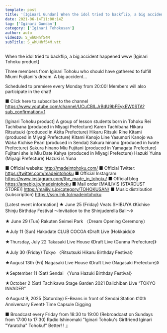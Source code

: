 ```yaml
---
template: post
title: '[Iginari Gundan] When the idol tried to backflip, a big accident happened www [Iginari Tohoku product]'
date: 2021-06-14T11:00:14Z
tag: ['Iginari Gundan']
category: ['Iginari Tohokusan']
author: auto 
videoID: S_whUHhf54M
subTitle: S_whUHhf54M.vtt
---
```

When the idol tried to backflip, a big accident happened www [Iginari Tohoku product]

Three members from Iginari Tohoku who should have gathered to fulfill Miumi Fujitani's dream.
A big accident...


Scheduled to premiere every Monday from 20:00! Members will also participate in the chat!

■ Click here to subscribe to the channel
https://www.youtube.com/channel/UCuCBILJrBdU9bFEykEW0STA?sub_confirmation=1


[Iginari Tohoku product]
A group of lesson students born in Tohoku
Rei Tachibana (produced in Miyagi Prefecture) Karen Tachibana
Hikaru Ritsutsuki (produced in Akita Prefecture) Hikaru Ritsuki
Rine Kitami (produced in Miyagi Prefecture) Kitami Kanojo Line
Yasumori Kanojo wa Waka
Kichise Pearl (produced in Sendai)
Sakura hinano (produced in Iwate Prefecture) Sakura hinano
Miu Fujitani (produced in Yamagata Prefecture) Fujitani she is Miu
Date Kahya (produced in Miyagi Prefecture)
Hazuki Yuina (Miyagi Prefecture) Hazuki is Yuna

■ Official website: http://madeintohoku.com/
■ Official Twitter: https://twitter.com/madeintohoku
■ Official Instagram https://www.instagram.com/the_made_in_tohoku/
■ Official blog https://ameblo.jp/madeintohoku
■ Mail order [MAILIVIS (STARDUST STORE)] https://mailivis.jp/category/TOHOKUSAN/
■ Music distribution (subscription) https://ssm.lnk.to/madeintohoku


[Latest event information]
★ June 25 (Friday) Veats SHIBUYA
《Kichise Shinju Birthday Festival ～Invitation to the Shinjuderella Ball～》

★ June 29 (Tue) Rakuten Seimei Park
〈Dream Opening Ceremony〉

★July 11 (Sun) Hakodate CLUB COCOA
《Draft Live (Hokkaido)》

★Thursday, July 22 Takasaki Live House
《Draft Live (Gunma Prefecture)》

★July 30 (Friday) Tokyo
〈Ritsutsuki Hikaru Birthday Festival〉

★August 13th (Fri) Nagasaki Live House
《Draft Live (Nagasaki Prefecture)》

★September 11 (Sat) Sendai
〈Yuna Hazuki Birthday Festival〉

★October 2 (Sat) Tachikawa Stage Garden
2021 Daiichiban Live “TOKYO INVADER”


☆August 9, 2025 (Saturday) E-Beans in front of Sendai Station
《10th Anniversary Event》 Time Capsule Digging

 
■ Broadcast every Friday from 18:30 to 19:00 (Rebroadcast on Sundays from 17:00 to 17:30)
Radio Ishinomaki "Iginari Tohoku's Girlfriend Iginari "Yaratcha" Tohoku!" Better! ! 』